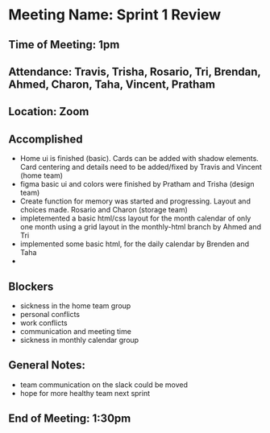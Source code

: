 # Meeting Name: Sprint 1 Review

## Time of Meeting: 1pm

## Attendance: Travis, Trisha, Rosario, Tri, Brendan, Ahmed, Charon, Taha, Vincent, Pratham

## Location: Zoom

## Accomplished
 - Home ui is finished (basic). Cards can be added with shadow elements. Card centering and details need to be added/fixed by Travis and Vincent (home team)
 - figma basic ui and colors were finished by Pratham and Trisha (design team)
 - Create function for memory was started and progressing. Layout and choices made. Rosario and Charon (storage team)
 - impletemented a basic html/css layout for the month calendar of only one month using a grid layout in the monthly-html branch by Ahmed and Tri
 - implemented some basic html, for the daily calendar by Brenden and Taha
 - 

## Blockers
 - sickness in the home team group
 - personal conflicts
 - work conflicts
 - communication and meeting time
 - sickness in monthly calendar group

## General Notes:
 - team communication on the slack could be moved
 - hope for more healthy team next sprint

## End of Meeting: 1:30pm
